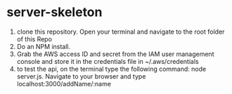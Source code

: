 # server-skeleton

1) clone this repository. Open your terminal and navigate to the root folder of this Repo <br>
2) Do an NPM install. <br>
3) Grab the AWS access ID and secret from the IAM user management console and store it in the credentials file in     ~/.aws/credentials <br>
4) to test the api, on the terminal type the following command: node server.js. Navigate to your
    browser and type localhost:3000/addName/:name <br>
